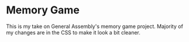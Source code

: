 # Memory Game
This is my take on General Assembly's memory game project. Majority of my changes are in the CSS to make it look a bit cleaner. 